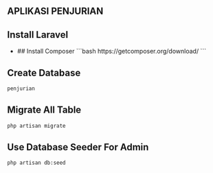 ## APLIKASI PENJURIAN

## Install Laravel
<ul>
    <li>
        ## Install Composer
        ```bash
            https://getcomposer.org/download/
        ```
    </li>
</ul>

## Create Database
```bash
penjurian
```
## Migrate All Table
```bash
php artisan migrate
```
## Use Database Seeder For Admin
```bash
php artisan db:seed
```
